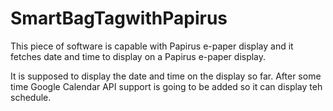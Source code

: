 # SmartBagTagwithPapirus
This piece of software is capable with Papirus e-paper display and it fetches date and time to display on a Papirus e-paper display. 

It is supposed to display the date and time on the display so far. After some time Google Calendar API support is going to be added so it can display teh schedule. 
